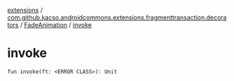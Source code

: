[extensions](../../index.md) / [com.github.kacso.androidcommons.extensions.fragmenttransaction.decorators](../index.md) / [FadeAnimation](index.md) / [invoke](.)

# invoke

`fun invoke(ft: <ERROR CLASS>): Unit`